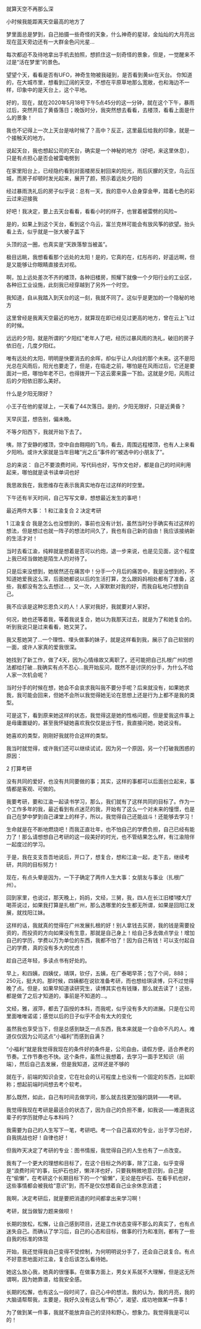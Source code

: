 就算天空不再那么深

小时候我能距离天空最高的地方了

梦里面总是梦到，自己拍摄一些奇怪的天象，什么神奇的星球，金灿灿的大月亮出现在蓝天旁边还有一大群金色闪光星...

每次都迫不及待地拿出手机去拍照，想抓住这一刻奇怪的景象，但是，一觉醒来不过是“活在梦里”的景色。

望望个天，看看是否有UFO，神奇生物被我碰到，是否看到黄sir在天台。
你知道的，在大城市里，想看到辽阔的天空，不想在平原草地那么宽敞，也和海边不一样，印象中的是天台上，这个平地。


好的，现在，就在2020年5月18号下午5点45分的这一分钟，就在这个下午，暴雨过后，突然开启了黄昏落日；晚饭时分，我突然想去看看，去楼顶，看看上面是什么的景象！

我也不记得上一次上天台是啥时候了？高中？反正，这里最后给我的印象，就是一个接触天的地方。

说起天台，我也想起公司的天台，确实是一个神秘的地方（好吧，来这里休息），只是有点担心是否会被雷电劈到

在家里阳台上，已经隐约看到对面楼房反射回来的阳光，雨后灰朦的天空，乌云压城，而房子却顿时发光起来，展开了颜，预示着远处夕阳的

经过暴雨洗礼后的房子似乎说：总有一天，我的意中人会身穿金甲，踏着七色的彩云过来迎接我

好吧！我决定，要上去天台看看，看看小时的样子，也冒着被雷劈的风险~

是的，如果上到这个天台，看到这个乌云，富兰克林可能会有放风筝的欲望。抬头看上去，似乎就是一张大被子盖下

头顶的这一圈，也真实是“天跌落黎当被盖”。

极目远眺，我想看看那个远处的太阳！是的，它真的在，红彤彤的，好遥远啊，但是又能够让你眼睛直接去对视。

啊，加上远处差次不齐的楼顶，各种旧楼房，照耀下就像一个夕阳行业的工业区，各种旧工业设施，此刻我已经穿越到了另外一个时空。

我知道，自从我踏入到天台的这一刻，我就不同了。这似乎是更加的一个隐秘的地方

这里曾经是我离天空最近的地方，就算现在即已经见过更高的地方，曾在云上飞过的时候。


远远的夕阳，就是所谓的“夕阳红”老年人了吧，经历过暴风雨的洗礼，破旧的房子依旧在，几度夕阳红。

唯有远处的太阳，明明是快要消去的余晖，却似乎让人向往的那个未来。这不是阳光总在风雨后，阳光也要走了，但是，在临走之前，哪怕是在风雨过后，它还是要面对一把，哪怕年老不已，也得拨开一下这云雾来露一下脸。这就是夕阳，风雨过后的夕阳依旧那么美好。

什么是夕阳无限好？

小王子在他的星球上，一天看了44次落日。是的，夕阳无限好，只是近黄昏？

天早灰蓝，想告别，偏未晚。

不等夕阳西下，我就开始下去了。

咦，除了安静的楼顶，空中自由翱翔的飞鸟，看去，周围远程楼顶，也有人上来看夕阳哟。或许大家就是当年目睹“光之丘”事件的“被选中的小朋友了”。

总的来说：
自己不要浪费时间，写代码也好，写作文也好，都是自己的时间利用起来，哪怕就是读书读单词也好

我思故我在，我思维存在表示我真实地存在过这样的时空里。

下午还有半天时间，自己写写文章，想想最近发生的事吧！

最近两件大事：
1 和江渝复合
2 决定考研

1 江渝复合
我是怎么也没想到的，事前也没有计划，虽然当时分手确实有过这样的想法，但是想过也就一阵子的想法时间久了，我也有自己新的自由！我应该接纳新的生活才对！

当时去看江渝，纯粹就是想着是否可以约炮，退一步来说，也是见见面，这个程度上我已经当做她是陌生人的对待了。

只是后来没想到，她居然还在痛苦中！分手一个月后的痛苦中，我是没想到的，不知道她爱我这么深，后面她都说以后的生活打算，怎么跟妈妈相处都有了准备，这些，我都没有怎么去想过...，又一次，人家默默对我的好，而我自私地只想到自己。

我不应该是这种忘恩负义的人！人家对我好，我就要对人家好。


何况，她也还等着我，等着我说复合，她以为我那天过去，就是为了和她复合的。听到我说只是过来看看，她又哭了。

我又惹她哭了...一个理性、埋头做事的妹子，就是这样看到我，展示了自己软弱的一面，或许人家真的爱我很深。

她找到了新工作，做了4天，因为心情缘故又离职了。还可能把自己扎根广州的想法都给打破...我确实有点不忍心...我开始反问，既然不是讨厌的分手，为什么不给人家一次机会呢？

当时分手的时候在想，她会不会哀求我叫我不要分手呢？后来就没有，如果她求我，我可能会回来，但她不会所以我觉得她无论在思想上还是行为上都不是我的类型。

可是这下，看到原来她这样的状态，我觉得这是她的性格问题，但是爱我这件事上是毋庸置疑的，甚至我怀疑她喜欢我仅仅是出于性，我直接问她，她说没有。

她喜欢的类型，刚刚好我就符合这样的类型。

我当时就觉得，或许我们还可以继续试试，因为另一个原因，另一个打破我困惑的原因：

2 打算考研

没有共同的爱好，也没有共同要做的事；其实，这样的事都可以后面创立起来，事情都是客观、可做的。

我要考研，要和江渝一起读书学习，那么，我们就有了这样共同的目标了。作为一个工作多年的我，最近看到有点迷茫的我，开始有了这么一个对未来的憧憬，也是自己在梦中梦到自己课堂上的样子，所以，我觉得自己还能战斗！还能够去学习！

生命就是在不断地燃烧吧！而我正直壮年，也不怕自己的学费负担，自己已经有能力了！那么请想想自己考研的这一段美好的时光，也不管结果怎么样，有江渝陪伴一起度过的学习。

于是，我在支支吾吾地说后，开口了，想复合，想和江渝一起，走下去，继续考研，共同的目标努力！

现在，有点头晕是因为，一下子确定了两件人生大事：女朋友与事业（扎根广州）。

回到家里，也说过，那天晚上，妈妈，文经，三舅，我，四人在长江旧楼1楼大厅喝茶说过，如果我打算是扎根广州，那么选哪里的女生都无所谓，如果是回阳江发展，就找阳江妹。

这样的话，我就真的觉得在广州发展扎根的好！别人拿钱去买房，我的钱是需要投资的，而投资的方向如果没有生意，那就是自己身上！给自己多去做点学业！增加自己的学历，学费以万为单位的东西，我都不怕了！因为自己有钱！可以支付起自己的学费，真的没有多大的忧虑！

趁自己还年轻，多读点书有好处的。

早上，和四姨，四姨仗，靖琪，钦仔，五姨，在广泰喝早茶；包了个间，888；250元，挺大的。那时候，四姨都在说钦准备考研，而也想给琪读博，只不过觉得晚了点。但是，如果早知道读研究生，读博其实也有钱赚，那么就去读了！这些，都是做了之后才知道的，事前是不知道的...。

文经，雅，淑萍，都去了函授的本科，而我呢，似乎没有多大的进展。只是在公司里面唯唯诺诺；感觉以后的日子似乎不会有太大的变化

虽然我也享受当下，但是总感到缺乏一点东西，我本来就是一个自命不凡的人。难道仅仅因为公司这点“小福利”而感到自满？

“小福利”就是我觉得我现在的条件好的条件是，公司自由，请假方便，适合养老的节奏。工作节奏也不快。这个条件，虽然让我想着，去学习一面手艺知识（前端），然后自己去发展，但是我知道，这样还是不够的

就在于，前端的知识会变，它在社会的认可程度上也没有一个固定的东西，比如职称；想起前端时间想去考个软考。

那么既然，如此，自己有时间去做学问，那么就去找更加强的跳转——考研。

我觉得我现在考研是最适合的状态了，因为自己的负担不重，如我说——难道我这辈子的学历就停止与本科吗？

我需要为自己的人生写下一笔，考研吧。考一个自己喜欢的专业，出于学习也好，自我挑战也好！自律也好！

但我昨天决定了考研的专业：图书情报，我觉得自己的人生也有了一点改变。

我有了一个更大的理想和目标了，在这个目标之外的事，除了江渝，似乎变得是“浪费时间”的事，玩炉石也好，懒洋洋也好，只要我稍微地意识到，自己是在“偷懒”，在考研这个长期目标下的一个“偷懒”，无论是在炉石、在看手机也好，这些事情都会被我给“意识"到，而不是仅仅想着自己业余休息消遣；

我啊，决定考研后，就是要把消遣的时间都拿出来学习啊！

考研，就当做智力题来做呗！

长期的放松，松懈，让自己感到项目，还是工作状态变得不那么的真实了，也有点迷失自己。而确认了学习后，自己的心态和目标，做事的行为和准则，都有了一些自我的标准的体现

开始，我还觉得我自己变得不受控制，为何明明说分手了，还会自己说复合。有点不好意思地面对江渝，复合后该怎么看待她。

她这么放心我，她真的很懂事。在做事方面上，男女关系就不大理解，但是这无所谓啊，因为她靠谱，给我安全感。

长期的松懈，也有这么一段时间了，自己心中的想法，我的认为，我的月亮，我的大脑请帮帮我，主要是，我好久没有这么有“野心”，渴望、成功地做某一件事！

为了做到某一件事，我就不能放弃自己的坚持和野心，想象力。我觉得我是可以的！
